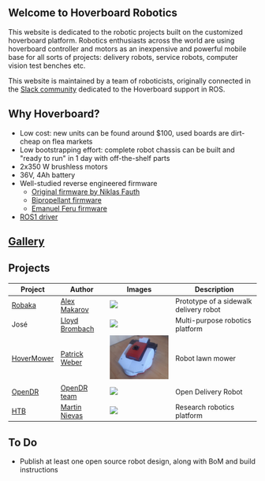 ## Welcome to Hoverboard Robotics

This website is dedicated to the robotic projects built on the customized hoverboard platform. Robotics enthusiasts across the world are using hoverboard controller and motors as an inexpensive and powerful mobile base for all sorts of projects: delivery robots, service robots, computer vision test benches etc.

This website is maintained by a team of roboticists, originally connected in the [Slack community](https://join.slack.com/t/robaka/shared_invite/zt-q52yfvnl-IP0h~JDOmgh3VmJ7Hh69Jw) dedicated to the Hoverboard support in ROS.

## Why Hoverboard?

* Low cost: new units can be found around $100, used boards are dirt-cheap on flea markets
* Low bootstrapping effort: complete robot chassis can be built and "ready to run" in 1 day with off-the-shelf parts
* 2x350 W brushless motors
* 36V, 4Ah battery
* Well-studied reverse engineered firmware
  *  [Original firmware by Niklas Fauth](https://github.com/NiklasFauth/hoverboard-firmware-hack)
  *  [Bipropellant firmware](https://github.com/bipropellant/bipropellant-hoverboard-firmware)
  *  [Emanuel Feru firmware](https://github.com/EmanuelFeru/hoverboard-firmware-hack-FOC)
* [ROS1 driver](https://github.com/alex-makarov/hoverboard-driver) 

## [Gallery](gallery.md)

## Projects

| Project                                              | Author                                          | Images                                  | Description                            |
|------------------------------------------------------|-------------------------------------------------|-----------------------------------------|----------------------------------------|
| [Robaka](https://github.com/alex-makarov/robaka-ros) | [Alex Makarov](https://github.com/alex-makarov) | <img src="img/robaka.jpg" width="200"/> | Prototype of a sidewalk delivery robot |
| José | [Lloyd Brombach](https://github.com/lbrombach) | <img src="img/jose_front.jpeg" width="200"/> | Multi-purpose robotics platform |
| [HoverMower](https://hovermower.github.io/) | [Patrick Weber](https://github.com/hovermower) | <img src="img/HoverMower.jpg" width="200"/> | Robot lawn mower |
| [OpenDR](https://www.opendr.xyz/) | [OpenDR team](opendrxyz@gmail.com) | <img src="https://lh6.googleusercontent.com/2huJVap5dNK1P-wqNipR7ncZfST9SxESrPRSh2KZNY5DuwnmfntuuGnK32V2K5hFVBvaossQ4k4FmXItAF_XtkL0M9jI4M1wv6WFXrsxohh4I-rAF3O84Xrn3-ZU6gMT=w1280" width="200"/> | Open Delivery Robot | 
| [HTB](https://htb-hovertablebot.github.io/) | [Martin Nievas](https://github.com/MartinNievas) | <img src="https://user-images.githubusercontent.com/24465803/152160449-6cb971d6-3c35-4738-8752-fad6d8806ee4.png" width="200"/>| Research robotics platform |

## To Do
* Publish at least one open source robot design, along with BoM and build instructions
